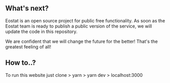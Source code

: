 ## What's next?

Eostat is an open source project for public free functionality. As soon as the Eostat team is ready to publish a public version of the service, we will update the code in this repository.

We are confident that we will change the future for the better! That's the greatest feeling of all!

## How to..?

To run this website just clone > yarn > yarn dev > localhost:3000
